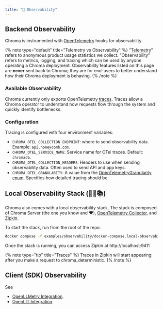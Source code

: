 ```yaml
---
title: "👀 Observability"
---
```


## Backend Observability

Chroma is instrumented with [OpenTelemetry](https://opentelemetry.io/) hooks for observability.

{% note type="default" title="Telemetry vs Observability" %}
"[Telemetry](/telemetry)" refers to anonymous product usage statistics we collect. "Observability" refers to metrics, logging, and tracing which can be used by anyone operating a Chroma deployment. Observability features listed on this page are **never** sent back to Chroma; they are for end-users to better understand how their Chroma deployment is behaving.
{% /note %}

### Available Observability

Chroma currently only exports OpenTelemetry [traces](https://opentelemetry.io/docs/concepts/signals/traces/). Traces allow a Chroma operator to understand how requests flow through the system and quickly identify bottlenecks.

### Configuration

Tracing is configured with four environment variables:

- `CHROMA_OTEL_COLLECTION_ENDPOINT`: where to send observability data. Example: `api.honeycomb.com`.
- `CHROMA_OTEL_SERVICE_NAME`: Service name for OTel traces. Default: `chromadb`.
- `CHROMA_OTEL_COLLECTION_HEADERS`: Headers to use when sending observability data. Often used to send API and app keys.
- `CHROMA_OTEL_GRANULARITY`: A value from the [OpenTelemetryGranularity enum](https://github.com/chroma-core/chroma/tree/main/chromadb/telemetry/opentelemetry/__init__.py). Specifies how detailed tracing should be.

## Local Observability Stack (🐳👀📚)

Chroma also comes with a local observability stack. The stack is composed of Chroma Server (the one you know and ❤️), [OpenTelemetry Collector](https://github.com/open-telemetry/opentelemetry-collector), and [Zipkin](https://zipkin.io/).

To start the stack, run from the root of the repo:

```bash
docker compose -f examples/observability/docker-compose.local-observability.yml up --build -d
```

Once the stack is running, you can access Zipkin at http://localhost:9411

{% note type="tip" title="Traces" %}
Traces in Zipkin will start appearing after you make a request to chroma_deterministic.
{% /note %}

## Client (SDK) Observability

See
- [OpenLLMetry Integration](/integrations/openllmetry).
- [OpenLIT Integration](/integrations/openlit).
